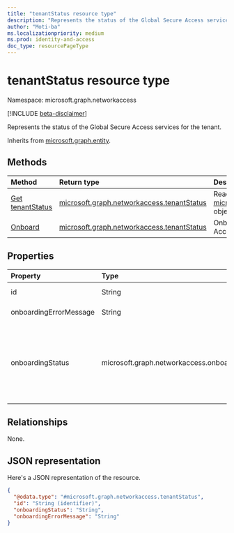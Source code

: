 ```yaml
---
title: "tenantStatus resource type"
description: "Represents the status of the Global Secure Access services for the tenant."
author: "Moti-ba"
ms.localizationpriority: medium
ms.prod: identity-and-access
doc_type: resourcePageType
---
```


# tenantStatus resource type

Namespace: microsoft.graph.networkaccess

[!INCLUDE [beta-disclaimer](../../includes/beta-disclaimer.md)]

Represents the status of the Global Secure Access services for the tenant.    

Inherits from [microsoft.graph.entity](../resources/entity.md).

## Methods
|Method|Return type|Description|
|:---|:---|:---|
|[Get tenantStatus](../api/networkaccess-tenantstatus-get.md)|[microsoft.graph.networkaccess.tenantStatus](../resources/networkaccess-tenantstatus.md)|Read the properties and relationships of a [microsoft.graph.networkaccess.tenantStatus](../resources/networkaccess-tenantstatus.md) object.|
|[Onboard](../api/networkaccess-networkaccessroot-onboard.md)|[microsoft.graph.networkaccess.tenantStatus](../resources/networkaccess-tenantstatus.md)|Onboard the tenant to the Global Secure Access services.|

## Properties
|Property|Type|Description|
|:---|:---|:---|
|id|String|Identifier. Inherited from [microsoft.graph.entity](../resources/entity.md).|
|onboardingErrorMessage|String|Reflects a message to the user if there's an error.|
|onboardingStatus|microsoft.graph.networkaccess.onboardingStatus|Reflects the tenant onboarding status. The possible values are: `offboarded`, `offboardingInProgress`, `onboardingInProgress`, `onboarded`, `onboardingErrorOccurred`, `offboardingErrorOccurred`.|

## Relationships
None.

## JSON representation
Here's a JSON representation of the resource.
<!-- {
  "blockType": "resource",
  "keyProperty": "id",
  "@odata.type": "microsoft.graph.networkaccess.tenantStatus",
  "baseType": "microsoft.graph.entity",
  "openType": false
}
-->
``` json
{
  "@odata.type": "#microsoft.graph.networkaccess.tenantStatus",
  "id": "String (identifier)",
  "onboardingStatus": "String",
  "onboardingErrorMessage": "String"
}
```

